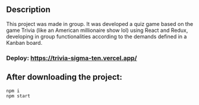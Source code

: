## Description

This project was made in group.
It was developed a quiz game based on the game Trivia (like an American millionaire show lol)
using React and Redux, developing in group functionalities according to the demands defined in a Kanban board.

### Deploy: https://trivia-sigma-ten.vercel.app/

## After downloading the project:

```
npm i
npm start
```
